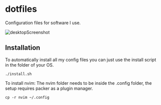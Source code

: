 # dotfiles
Configuration files for software I use.

![desktopScreenshot](desktopScreenshot.png)

## Installation
To automatically install all my config files you can just use the install script in the folder of your OS.

```
./install.sh
```

To install nvim:
The nvim folder needs to be inside the .config folder, the setup requires packer as a plugin manager.
```
cp -r nvim ~/.config
```
